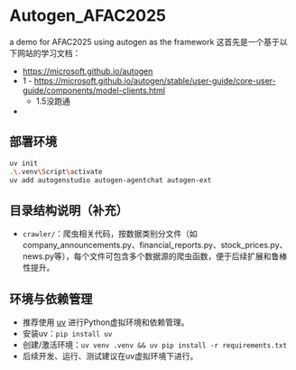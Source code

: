 # Autogen_AFAC2025
a demo for AFAC2025 using autogen as the framework
这首先是一个基于以下网站的学习文档：
- https://microsoft.github.io/autogen
- 1 - https://microsoft.github.io/autogen/stable/user-guide/core-user-guide/components/model-clients.html
    - 1.5没跑通
- 

## 部署环境
```bash
uv init
.\.venv\Script\activate
uv add autogenstudio autogen-agentchat autogen-ext


```



## 目录结构说明（补充）
- `crawler/`：爬虫相关代码，按数据类别分文件（如company_announcements.py、financial_reports.py、stock_prices.py、news.py等），每个文件可包含多个数据源的爬虫函数，便于后续扩展和鲁棒性提升。

## 环境与依赖管理
- 推荐使用 [uv](https://github.com/astral-sh/uv) 进行Python虚拟环境和依赖管理。
- 安装uv：`pip install uv`
- 创建/激活环境：`uv venv .venv && uv pip install -r requirements.txt`
- 后续开发、运行、测试建议在uv虚拟环境下进行。



